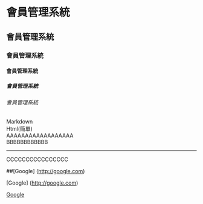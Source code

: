 # 會員管理系統
## 會員管理系統
### 會員管理系統
#### 會員管理系統
##### 會員管理系統
###### 會員管理系統

Markdown<br>
Html(簡單)<br>
AAAAAAAAAAAAAAAAAA<br>
BBBBBBBBBBBB
<hr>
CCCCCCCCCCCCCCCC<br>

##[Google] (http://google.com)

[Google] (http://google.com)

[Google](http://google.com)
